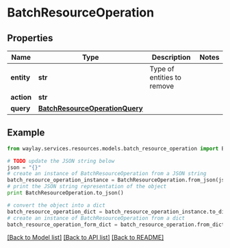 # BatchResourceOperation


## Properties

Name | Type | Description | Notes
------------ | ------------- | ------------- | -------------
**entity** | **str** | Type of entities to remove | 
**action** | **str** |  | 
**query** | [**BatchResourceOperationQuery**](BatchResourceOperationQuery.md) |  | 

## Example

```python
from waylay.services.resources.models.batch_resource_operation import BatchResourceOperation

# TODO update the JSON string below
json = "{}"
# create an instance of BatchResourceOperation from a JSON string
batch_resource_operation_instance = BatchResourceOperation.from_json(json)
# print the JSON string representation of the object
print BatchResourceOperation.to_json()

# convert the object into a dict
batch_resource_operation_dict = batch_resource_operation_instance.to_dict()
# create an instance of BatchResourceOperation from a dict
batch_resource_operation_form_dict = batch_resource_operation.from_dict(batch_resource_operation_dict)
```
[[Back to Model list]](../README.md#documentation-for-models) [[Back to API list]](../README.md#documentation-for-api-endpoints) [[Back to README]](../README.md)



